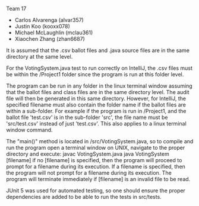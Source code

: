 Team 17

- Carlos Alvarenga (alvar357)
- Justin Koo (kooxx078)
- Michael McLaughlin (mclau361)
- Xiaochen Zhang (zhan6687)

It is assumed that the .csv ballot files and .java source files are in the same directory at the same level.

For the VotingSystem.java test to run correctly on IntelliJ, the .csv files must be within the /Project1 folder since the program is run at this folder level.

The program can be run in any folder in the linux terminal window assuming that the ballot files and class files are in the same directory level. The audit file will then be generated in this same directory. However, for IntelliJ, the specified filename must also contain the folder name if the ballot files are within a sub-folder. For example if the program is run in /Project1, and the ballot file 'test.csv' is in the sub-folder 'src', the file name must be 'src/test.csv' instead of just 'test.csv'. This also applies to a linux terminal window command.

The "main()" method is located in /src/VotingSystem.java, so to compile and run the program open a terminal window on UNIX, navigate to the proper directory and execute:
    javac VotingSystem.java
    java VotingSystem [filename]
if no [filename] is specified, then the program will proceed to prompt for a filename during its execution. If a filename is specified, then the program will not prompt for a filename during its execution. The program will terminate immediately if [filename] is an invalid file to be read.

JUnit 5 was used for automated testing, so one should ensure the proper dependencies are added to be able to run the tests in src/tests.
